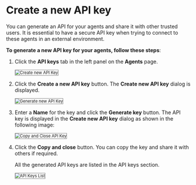# Create a new API key

You can generate an API for your agents and share it with other trusted users.  It is essential to have a secure API key when trying to connect to these agents in an external environment. 

**To generate a new API key for your agents, follow these steps**:

1. Click the **API keys** tab in the left panel on the **Agents** page.

    <img src="../images/create-new-api-key.png" alt="Create new API Key" title="Create new API Key" style="border: 1px solid gray; zoom:80%;">
1. Click the **Create a new API key** button. The **Create new API key** dialog is displayed.

    <img src="../images/generate-new-api-key.png" alt="Generate new API Key" title="Generate new API Key" style="border: 1px solid gray; zoom:80%;">
1. Enter a **Name** for the key and click the **Generate key** button. The API key is displayed in the **Create new API key** dialog as shown in the following image:

    <img src="../images/copy-and-close-api-key.png" alt="Copy and Close API Key" title="Copy and Close API Key" style="border: 1px solid gray; zoom:80%;">
1. Click the **Copy and close** button. You can copy the key and share it with others if required.

    All the generated API keys are listed in the API keys section.

    <img src="../images/api-keys-list.png" alt="API Keys List" title="API Keys List" style="border: 1px solid gray; zoom:80%;">
